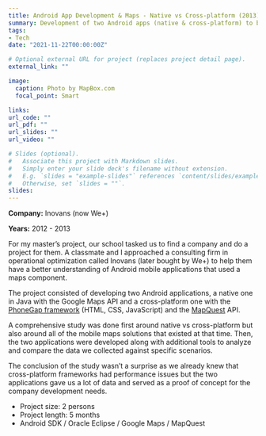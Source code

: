 ```yaml
---
title: Android App Development & Maps - Native vs Cross-platform (2013)
summary: Development of two Android apps (native & cross-platform) to benchmark mobile maps
tags:
- Tech
date: "2021-11-22T00:00:00Z"

# Optional external URL for project (replaces project detail page).
external_link: ""

image:
  caption: Photo by MapBox.com
  focal_point: Smart

links:
url_code: ""
url_pdf: ""
url_slides: ""
url_video: ""

# Slides (optional).
#   Associate this project with Markdown slides.
#   Simply enter your slide deck's filename without extension.
#   E.g. `slides = "example-slides"` references `content/slides/example-slides.md`.
#   Otherwise, set `slides = ""`.
slides: 
---
```


**Company:** Inovans (now We+)

**Years:** 2012 - 2013

For my master’s project, our school tasked us to find a company and do a project for them. A classmate and I approached a consulting firm in operational optimization called Inovans (later bought by We+) to help them have a better understanding of Android mobile applications that used a maps component.

The project consisted of developing two Android applications, a native one in Java with the Google Maps API and a cross-platform one with the [PhoneGap framework](https://blog.phonegap.com/update-for-customers-using-phonegap-and-phonegap-build-cc701c77502c?gi=a0b3be344bf7) (HTML, CSS, JavaScript) and the [MapQuest](https://www.mapquest.com/) API.

A comprehensive study was done first around native vs cross-platform but also around all of the mobile maps solutions that existed at that time. Then, the two applications were developed along with additional tools to analyze and compare the data we collected against specific scenarios.

The conclusion of the study wasn’t a surprise as we already knew that cross-platform frameworks had performance issues but the two applications gave us a lot of data and served as a proof of concept for the company development needs.

- Project size: 2 persons
- Project length: 5 months
- Android SDK / Oracle Eclipse / Google Maps / MapQuest